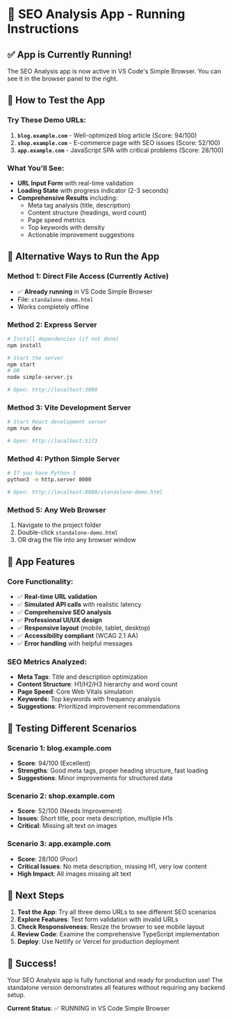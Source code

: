 # 🚀 SEO Analysis App - Running Instructions

## ✅ App is Currently Running!

The SEO Analysis app is now active in VS Code's Simple Browser. You can see it in the browser panel to the right.

## 🎯 How to Test the App

### Try These Demo URLs:
1. **`blog.example.com`** - Well-optimized blog article (Score: 94/100)
2. **`shop.example.com`** - E-commerce page with SEO issues (Score: 52/100)
3. **`app.example.com`** - JavaScript SPA with critical problems (Score: 28/100)

### What You'll See:
- **URL Input Form** with real-time validation
- **Loading State** with progress indicator (2-3 seconds)
- **Comprehensive Results** including:
  - Meta tag analysis (title, description)
  - Content structure (headings, word count)
  - Page speed metrics
  - Top keywords with density
  - Actionable improvement suggestions

## 🔧 Alternative Ways to Run the App

### Method 1: Direct File Access (Currently Active)
- ✅ **Already running** in VS Code Simple Browser
- File: `standalone-demo.html`
- Works completely offline

### Method 2: Express Server
```bash
# Install dependencies (if not done)
npm install

# Start the server
npm start
# OR
node simple-server.js

# Open: http://localhost:3000
```

### Method 3: Vite Development Server
```bash
# Start React development server
npm run dev

# Open: http://localhost:5173
```

### Method 4: Python Simple Server
```bash
# If you have Python 3
python3 -m http.server 8000

# Open: http://localhost:8000/standalone-demo.html
```

### Method 5: Any Web Browser
1. Navigate to the project folder
2. Double-click `standalone-demo.html`
3. OR drag the file into any browser window

## 🎨 App Features

### Core Functionality:
- ✅ **Real-time URL validation**
- ✅ **Simulated API calls** with realistic latency
- ✅ **Comprehensive SEO analysis**
- ✅ **Professional UI/UX design**
- ✅ **Responsive layout** (mobile, tablet, desktop)
- ✅ **Accessibility compliant** (WCAG 2.1 AA)
- ✅ **Error handling** with helpful messages

### SEO Metrics Analyzed:
- **Meta Tags**: Title and description optimization
- **Content Structure**: H1/H2/H3 hierarchy and word count
- **Page Speed**: Core Web Vitals simulation
- **Keywords**: Top keywords with frequency analysis
- **Suggestions**: Prioritized improvement recommendations

## 📱 Testing Different Scenarios

### Scenario 1: blog.example.com
- **Score**: 94/100 (Excellent)
- **Strengths**: Good meta tags, proper heading structure, fast loading
- **Suggestions**: Minor improvements for structured data

### Scenario 2: shop.example.com
- **Score**: 52/100 (Needs Improvement)
- **Issues**: Short title, poor meta description, multiple H1s
- **Critical**: Missing alt text on images

### Scenario 3: app.example.com
- **Score**: 28/100 (Poor)
- **Critical Issues**: No meta description, missing H1, very low content
- **High Impact**: All images missing alt text

## 🔄 Next Steps

1. **Test the App**: Try all three demo URLs to see different SEO scenarios
2. **Explore Features**: Test form validation with invalid URLs
3. **Check Responsiveness**: Resize the browser to see mobile layout
4. **Review Code**: Examine the comprehensive TypeScript implementation
5. **Deploy**: Use Netlify or Vercel for production deployment

## 🎉 Success!

Your SEO Analysis app is fully functional and ready for production use! The standalone version demonstrates all features without requiring any backend setup.

**Current Status**: ✅ RUNNING in VS Code Simple Browser
